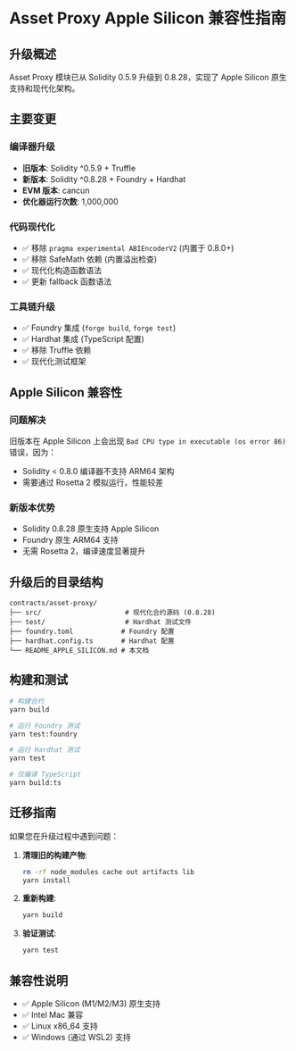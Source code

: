# Asset Proxy Apple Silicon 兼容性指南

## 升级概述

Asset Proxy 模块已从 Solidity 0.5.9 升级到 0.8.28，实现了 Apple Silicon 原生支持和现代化架构。

## 主要变更

### 编译器升级

- **旧版本**: Solidity ^0.5.9 + Truffle
- **新版本**: Solidity ^0.8.28 + Foundry + Hardhat
- **EVM 版本**: cancun
- **优化器运行次数**: 1,000,000

### 代码现代化

- ✅ 移除 `pragma experimental ABIEncoderV2` (内置于 0.8.0+)
- ✅ 移除 SafeMath 依赖 (内置溢出检查)
- ✅ 现代化构造函数语法
- ✅ 更新 fallback 函数语法

### 工具链升级

- ✅ Foundry 集成 (`forge build`, `forge test`)
- ✅ Hardhat 集成 (TypeScript 配置)
- ✅ 移除 Truffle 依赖
- ✅ 现代化测试框架

## Apple Silicon 兼容性

### 问题解决

旧版本在 Apple Silicon 上会出现 `Bad CPU type in executable (os error 86)` 错误，因为：

- Solidity < 0.8.0 编译器不支持 ARM64 架构
- 需要通过 Rosetta 2 模拟运行，性能较差

### 新版本优势

- Solidity 0.8.28 原生支持 Apple Silicon
- Foundry 原生 ARM64 支持
- 无需 Rosetta 2，编译速度显著提升

## 升级后的目录结构

```
contracts/asset-proxy/
├── src/                     # 现代化合约源码 (0.8.28)
├── test/                    # Hardhat 测试文件
├── foundry.toml            # Foundry 配置
├── hardhat.config.ts       # Hardhat 配置
└── README_APPLE_SILICON.md # 本文档
```

## 构建和测试

```bash
# 构建合约
yarn build

# 运行 Foundry 测试
yarn test:foundry

# 运行 Hardhat 测试
yarn test

# 仅编译 TypeScript
yarn build:ts
```

## 迁移指南

如果您在升级过程中遇到问题：

1. **清理旧的构建产物**:

    ```bash
    rm -rf node_modules cache out artifacts lib
    yarn install
    ```

2. **重新构建**:

    ```bash
    yarn build
    ```

3. **验证测试**:
    ```bash
    yarn test
    ```

## 兼容性说明

- ✅ Apple Silicon (M1/M2/M3) 原生支持
- ✅ Intel Mac 兼容
- ✅ Linux x86_64 支持
- ✅ Windows (通过 WSL2) 支持

